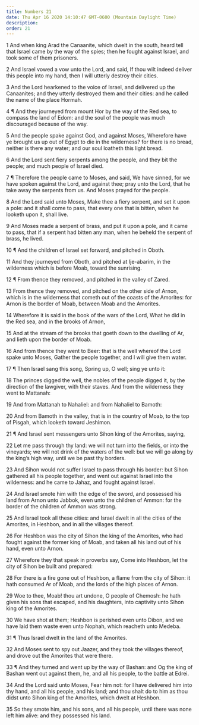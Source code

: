 ```yaml
---
title: Numbers 21
date: Thu Apr 16 2020 14:10:47 GMT-0600 (Mountain Daylight Time)
description: 
order: 21
---
```


<p>
  1 And when king Arad the Canaanite, which dwelt in the south, heard tell that
  Israel came by the way of the spies; then he fought against Israel, and took
  some of them prisoners.
</p>
<p>
  2 And Israel vowed a vow unto the Lord, and said, If thou wilt indeed deliver
  this people into my hand, then I will utterly destroy their cities.
</p>
<p>
  3 And the Lord hearkened to the voice of Israel, and delivered up the
  Canaanites; and they utterly destroyed them and their cities: and he called
  the name of the place Hormah.
</p>
<p>
  4 &#xB6; And they journeyed from mount Hor by the way of the Red sea, to
  compass the land of Edom: and the soul of the people was much discouraged
  because of the way.
</p>
<p>
  5 And the people spake against God, and against Moses, Wherefore have ye
  brought us up out of Egypt to die in the wilderness? for there is no bread,
  neither is there any water; and our soul loatheth this light bread.
</p>
<p>
  6 And the Lord sent fiery serpents among the people, and they bit the people;
  and much people of Israel died.
</p>
<p>
  7 &#xB6; Therefore the people came to Moses, and said, We have sinned, for we
  have spoken against the Lord, and against thee; pray unto the Lord, that he
  take away the serpents from us. And Moses prayed for the people.
</p>
<p>
  8 And the Lord said unto Moses, Make thee a fiery serpent, and set it upon a
  pole: and it shall come to pass, that every one that is bitten, when he
  looketh upon it, shall live.
</p>
<p>
  9 And Moses made a serpent of brass, and put it upon a pole, and it came to
  pass, that if a serpent had bitten any man, when he beheld the serpent of
  brass, he lived.
</p>
<p>10 &#xB6; And the children of Israel set forward, and pitched in Oboth.</p>
<p>
  11 And they journeyed from Oboth, and pitched at Ije-abarim, in the wilderness
  which is before Moab, toward the sunrising.
</p>
<p>12 &#xB6; From thence they removed, and pitched in the valley of Zared.</p>
<p>
  13 From thence they removed, and pitched on the other side of Arnon, which is
  in the wilderness that cometh out of the coasts of the Amorites: for Arnon is
  the border of Moab, between Moab and the Amorites.
</p>
<p>
  14 Wherefore it is said in the book of the wars of the Lord, What he did in
  the Red sea, and in the brooks of Arnon,
</p>
<p>
  15 And at the stream of the brooks that goeth down to the dwelling of Ar, and
  lieth upon the border of Moab.
</p>
<p>
  16 And from thence they went to Beer: that is the well whereof the Lord spake
  unto Moses, Gather the people together, and I will give them water.
</p>
<span></span>
<p>17 &#xB6; Then Israel sang this song, Spring up, O well; sing ye unto it:</p>
<p>
  18 The princes digged the well, the nobles of the people digged it, by the
  direction of the lawgiver, with their staves. And from the wilderness they
  went to Mattanah:
</p>
<p>19 And from Mattanah to Nahaliel: and from Nahaliel to Bamoth:</p>
<p>
  20 And from Bamoth in the valley, that is in the country of Moab, to the top
  of Pisgah, which looketh toward Jeshimon.
</p>
<p>
  21 &#xB6; And Israel sent messengers unto Sihon king of the Amorites, saying,
</p>
<p>
  22 Let me pass through thy land: we will not turn into the fields, or into the
  vineyards; we will not drink of the waters of the well: but we will go along
  by the king&#x2019;s high way, until we be past thy borders.
</p>
<p>
  23 And Sihon would not suffer Israel to pass through his border: but Sihon
  gathered all his people together, and went out against Israel into the
  wilderness: and he came to Jahaz, and fought against Israel.
</p>
<p>
  24 And Israel smote him with the edge of the sword, and possessed his land
  from Arnon unto Jabbok, even unto the children of Ammon: for the border of the
  children of Ammon was strong.
</p>
<p>
  25 And Israel took all these cities: and Israel dwelt in all the cities of the
  Amorites, in Heshbon, and in all the villages thereof.
</p>
<p>
  26 For Heshbon was the city of Sihon the king of the Amorites, who had fought
  against the former king of Moab, and taken all his land out of his hand, even
  unto Arnon.
</p>
<p>
  27 Wherefore they that speak in proverbs say, Come into Heshbon, let the city
  of Sihon be built and prepared:
</p>
<p>
  28 For there is a fire gone out of Heshbon, a flame from the city of Sihon: it
  hath consumed Ar of Moab, and the lords of the high places of Arnon.
</p>
<p>
  29 Woe to thee, Moab! thou art undone, O people of Chemosh: he hath given his
  sons that escaped, and his daughters, into captivity unto Sihon king of the
  Amorites.
</p>
<p>
  30 We have shot at them; Heshbon is perished even unto Dibon, and we have laid
  them waste even unto Nophah, which reacheth unto Medeba.
</p>
<p>31 &#xB6; Thus Israel dwelt in the land of the Amorites.</p>
<p>
  32 And Moses sent to spy out Jaazer, and they took the villages thereof, and
  drove out the Amorites that were there.
</p>
<p>
  33 &#xB6; And they turned and went up by the way of Bashan: and Og the king of
  Bashan went out against them, he, and all his people, to the battle at Edrei.
</p>
<p>
  34 And the Lord said unto Moses, Fear him not: for I have delivered him into
  thy hand, and all his people, and his land; and thou shalt do to him as thou
  didst unto Sihon king of the Amorites, which dwelt at Heshbon.
</p>
<p>
  35 So they smote him, and his sons, and all his people, until there was none
  left him alive: and they possessed his land.
</p>
